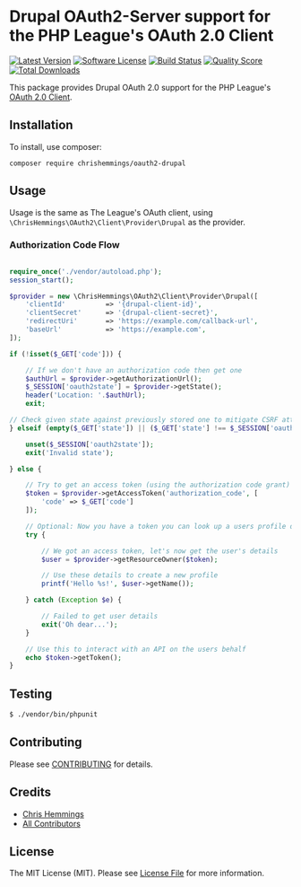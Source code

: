 # Drupal OAuth2-Server support for the PHP League's OAuth 2.0 Client
[![Latest Version](https://img.shields.io/github/release/chrishemmings/oauth2-drupal.svg?style=flat-square)](https://github.com/chrishemmings/oauth2-drupal/releases)
[![Software License](https://img.shields.io/badge/license-MIT-brightgreen.svg?style=flat-square)](LICENSE)
[![Build Status](https://img.shields.io/travis/chrishemmings/oauth2-drupal/master.svg?style=flat-square)](https://travis-ci.org/chrishemmings/oauth2-drupal)
[![Quality Score](https://img.shields.io/scrutinizer/g/chrishemmings/oauth2-drupal.svg?style=flat-square)](https://scrutinizer-ci.com/g/chrishemmings/oauth2-drupal)
[![Total Downloads](https://img.shields.io/packagist/dt/chrishemmings/oauth2-drupal.svg?style=flat-square)](https://packagist.org/packages/chrishemmings/oauth2-drupal)


This package provides Drupal OAuth 2.0 support for the PHP League's [OAuth 2.0 Client](https://github.com/thephpleague/oauth2-client).

## Installation

To install, use composer:

```
composer require chrishemmings/oauth2-drupal
```

## Usage

Usage is the same as The League's OAuth client, using `\ChrisHemmings\OAuth2\Client\Provider\Drupal` as the provider.

### Authorization Code Flow

```php

require_once('./vendor/autoload.php');
session_start();

$provider = new \ChrisHemmings\OAuth2\Client\Provider\Drupal([
    'clientId'          => '{drupal-client-id}',
    'clientSecret'      => '{drupal-client-secret}',
    'redirectUri'       => 'https://example.com/callback-url',
    'baseUrl'           => 'https://example.com',
]);

if (!isset($_GET['code'])) {

    // If we don't have an authorization code then get one
    $authUrl = $provider->getAuthorizationUrl();
    $_SESSION['oauth2state'] = $provider->getState();
    header('Location: '.$authUrl);
    exit;

// Check given state against previously stored one to mitigate CSRF attack
} elseif (empty($_GET['state']) || ($_GET['state'] !== $_SESSION['oauth2state'])) {

    unset($_SESSION['oauth2state']);
    exit('Invalid state');

} else {

    // Try to get an access token (using the authorization code grant)
    $token = $provider->getAccessToken('authorization_code', [
        'code' => $_GET['code']
    ]);

    // Optional: Now you have a token you can look up a users profile data
    try {

        // We got an access token, let's now get the user's details
        $user = $provider->getResourceOwner($token);

        // Use these details to create a new profile
        printf('Hello %s!', $user->getName());

    } catch (Exception $e) {

        // Failed to get user details
        exit('Oh dear...');
    }

    // Use this to interact with an API on the users behalf
    echo $token->getToken();
}

```

## Testing

``` bash
$ ./vendor/bin/phpunit
```

## Contributing

Please see [CONTRIBUTING](https://github.com/chrishemmings/oauth2-drupal/blob/master/CONTRIBUTING.md) for details.

## Credits

- [Chris Hemmings](https://github.com/chrishemmings)
- [All Contributors](https://github.com/chrishemmings/oauth2-drupal/contributors)


## License

The MIT License (MIT). Please see [License File](https://github.com/chrishemmings/oauth2-drupal/blob/master/LICENSE) for more information.
